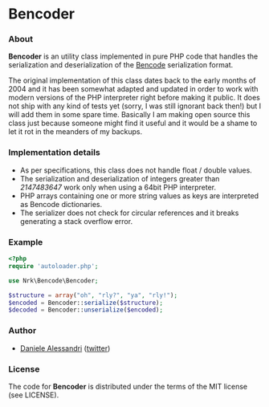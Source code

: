# Bencoder #

### About ###

__Bencoder__ is an utility class implemented in pure PHP code that handles the serialization and deserialization
of the [Bencode](http://en.wikipedia.org/wiki/Bencode) serialization format.

The original implementation of this class dates back to the early months of 2004 and it has been somewhat adapted
and updated in order to work with modern versions of the PHP interpreter right before making it public. It does
not ship with any kind of tests yet (sorry, I was still ignorant back then!) but I will add them in some spare time.
Basically I am making open source this class just because someone might find it useful and it would be a shame to
let it rot in the meanders of my backups.


### Implementation details ###

- As per specifications, this class does not handle float / double values.
- The serialization and deserialization of integers greater than _2147483647_ work only when using a 64bit PHP interpreter.
- PHP arrays containing one or more string values as keys are interpreted as Bencode dictionaries.
- The serializer does not check for circular references and it breaks generating a stack overflow error.


### Example ###

``` php
<?php
require 'autoloader.php';

use Nrk\Bencode\Bencoder;

$structure = array("oh", "rly?", "ya", "rly!");
$encoded = Bencoder::serialize($structure);
$decoded = Bencoder::unserialize($encoded);
```

### Author ###

- [Daniele Alessandri](mailto:suppakilla@gmail.com) ([twitter](http://twitter.com/JoL1hAHN))

### License ###

The code for __Bencoder__ is distributed under the terms of the MIT license (see LICENSE).
